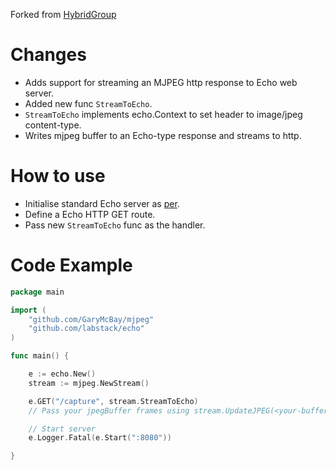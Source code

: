 Forked from [HybridGroup](https://github.com/hybridgroup/mjpeg)

# Changes
- Adds support for streaming an MJPEG http response to Echo web server.
- Added new func `StreamToEcho`.
- `StreamToEcho` implements echo.Context to set header to image/jpeg content-type.
- Writes mjpeg buffer to an Echo-type response and streams to http.

# How to use
- Initialise standard Echo server as [per](https://echo.labstack.com/cookbook/hello-world).
- Define a Echo HTTP GET route.
- Pass new `StreamToEcho` func as the handler.

# Code Example
```go
package main

import (
	"github.com/GaryMcBay/mjpeg"
	"github.com/labstack/echo"
)

func main() {

	e := echo.New()
	stream := mjpeg.NewStream()

	e.GET("/capture", stream.StreamToEcho)
	// Pass your jpegBuffer frames using stream.UpdateJPEG(<your-buffer>)

	// Start server
	e.Logger.Fatal(e.Start(":8080"))

}

```
